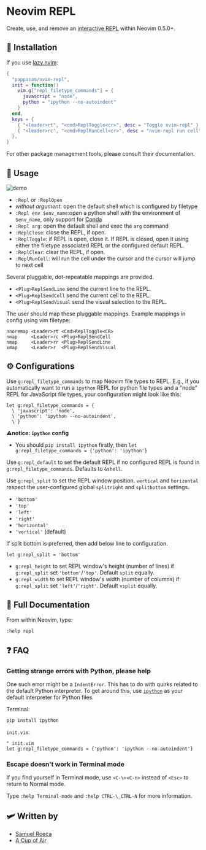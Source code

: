# Neovim REPL

Create, use, and remove an [interactive REPL](https://en.wikipedia.org/wiki/Read%E2%80%93eval%E2%80%93print_loop) within Neovim 0.5.0+.

## :tea: Installation

If you use [lazy.nvim](https://github.com/folke/lazy.nvim):

```lua
{
  "pappasam/nvim-repl",
  init = function()
    vim.g["repl_filetype_commands"] = {
      javascript = "node",
      python = "ipython --no-autoindent"
    }
  end,
  keys = {
    { "<leader>rt", "<cmd>ReplToggle<cr>", desc = "Toggle nvim-repl" },
    { "<leader>rc", "<cmd>ReplRunCell<cr>", desc = "nvim-repl run cell" },
  },
}
```

For other package management tools, please consult their documentation.

## :toolbox: Usage

![demo](images/nvim-repl-demo.gif)

- `:Repl` or `:ReplOpen`
- _without argument_: open the default shell which is configured by filetype
- `:Repl env $env_name`:open a python shell with the environment of `$env_name`, only support for [Conda](https://www.anaconda.com/)
- `:Repl arg`: open the default shell and exec the `arg` command
- `:ReplClose`: close the REPL, if open.
- `:ReplToggle`: if REPL is open, close it. If REPL is closed, open it using either the filetype associated REPL or the configured default REPL.
- `:ReplClear`: clear the REPL, if open.
- `:ReplRunCell`: will run the cell under the cursor and the cursor will jump to next cell

Several pluggable, dot-repeatable mappings are provided.

- `<Plug>ReplSendLine` send the current line to the REPL.
- `<Plug>ReplSendCell` send the current cell to the REPL.
- `<Plug>ReplSendVisual` send the visual selection to the REPL.

The user should map these pluggable mappings. Example mappings in config using vim filetype:

```vim
nnoremap <Leader>rt <Cmd>ReplToggle<CR>
nmap     <Leader>rc <Plug>ReplSendCell
nmap     <Leader>rr <Plug>ReplSendLine
xmap     <Leader>r  <Plug>ReplSendVisual
```

## :gear: Configurations

Use `g:repl_filetype_commands` to map Neovim file types to REPL. E.g., if you automatically want to run a `ipython` REPL for python file types and a "node" REPL for JavaScript file types, your configuration might look like this:

```vim
let g:repl_filetype_commands = {
  \ 'javascript': 'node',
  \ 'python': 'ipython --no-autoindent',
  \ }
```

**:warning:notice: `ipython` config**

- You should `pip install ipython` firstly, then `let g:repl_filetype_commands = {'python': 'ipython'}`

Use `g:repl_default` to set the default REPL if no configured REPL is found in `g:repl_filetype_commands`. Defaults to `&shell`.

Use `g:repl_split` to set the REPL window position. `vertical` and `horizontal` respect the user-configured global `splitright` and `splitbottom` settings.

- `'bottom'`
- `'top'`
- `'left'`
- `'right'`
- `'horizontal'`
- `'vertical'` (default)

If split bottom is preferred, then add below line to configuration.

```vim
let g:repl_split = 'bottom'
```

- `g:repl_height` to set REPL window's height (number of lines) if `g:repl_split` set `'bottom'`/`'top'`. Default `split` equally.
- `g:repl_width` to set REPL window's width (number of columns) if `g:repl_split` set `'left'`/`'right'`. Default `vsplit` equally.

## :book: Full Documentation

From within Neovim, type:

```vim
:help repl
```

## :question: FAQ

### Getting strange errors with Python, please help

One such error might be a `IndentError`. This has to do with quirks related to the default Python interpreter. To get around this, use [`ipython`](https://github.com/ipython/ipython) as your default interpreter for Python files.

Terminal:

```bash
pip install ipython
```

`init.vim`:

```vim
" init.vim
let g:repl_filetype_commands = {'python': 'ipython --no-autoindent'}
```

### Escape doesn't work in Terminal mode

If you find yourself in Terminal mode, use `<C-\><C-n>` instead of `<Esc>` to return to Normal mode.

Type `:help Terminal-mode` and `:help CTRL-\_CTRL-N` for more information.

## :small_airplane: Written by

- [Samuel Roeca](https://samroeca.com/)
- [A Cup of Air](https://acupofair.github.io/)
